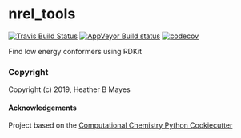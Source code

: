 nrel_tools
==============================
[//]: # (Badges)
[![Travis Build Status](https://travis-ci.org/REPLACE_WITH_OWNER_ACCOUNT/nrel_tools.png)](https://travis-ci.org/REPLACE_WITH_OWNER_ACCOUNT/nrel_tools)
[![AppVeyor Build status](https://ci.appveyor.com/api/projects/status/REPLACE_WITH_APPVEYOR_LINK/branch/master?svg=true)](https://ci.appveyor.com/project/REPLACE_WITH_OWNER_ACCOUNT/nrel_tools/branch/master)
[![codecov](https://codecov.io/gh/REPLACE_WITH_OWNER_ACCOUNT/nrel_tools/branch/master/graph/badge.svg)](https://codecov.io/gh/REPLACE_WITH_OWNER_ACCOUNT/nrel_tools/branch/master)

Find low energy conformers using RDKit

### Copyright

Copyright (c) 2019, Heather B Mayes


#### Acknowledgements
 
Project based on the 
[Computational Chemistry Python Cookiecutter](https://github.com/choderalab/cookiecutter-python-comp-chem)
